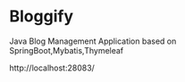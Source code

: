 # Bloggify
Java Blog Management Application based on SpringBoot,Mybatis,Thymeleaf 

http://localhost:28083/
